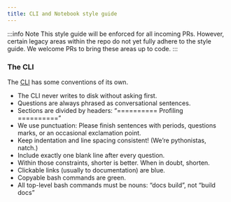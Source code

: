 ```yaml
---
title: CLI and Notebook style guide
---
```


:::info Note
This style guide will be enforced for all incoming PRs. However, certain legacy areas within the repo do not yet fully adhere to the style guide. We welcome PRs to bring these areas up to code.
:::

### The CLI

The [CLI](../../guides/miscellaneous/how_to_use_the_great_expectations_cli.md) has some conventions of its own.

* The CLI never writes to disk without asking first.
* Questions are always phrased as conversational sentences.
* Sections are divided by headers: “========== Profiling ==========”
* We use punctuation: Please finish sentences with periods, questions marks, or an occasional exclamation point.
* Keep indentation and line spacing consistent! (We’re pythonistas, natch.)
* Include exactly one blank line after every question.
* Within those constraints, shorter is better. When in doubt, shorten.
* Clickable links (usually to documentation) are blue.
* Copyable bash commands are green.
* All top-level bash commands must be nouns: “docs build”, not “build docs”
